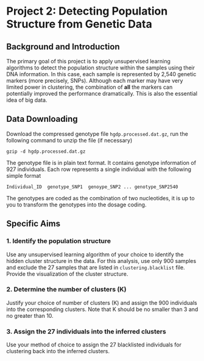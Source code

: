 # Project 2: Detecting Population Structure from Genetic Data

## Background and Introduction

The primary goal of this project is to apply unsupervised learning algorithms to detect the population structure within the samples using their DNA information. In this case, each sample is represented by 2,540 genetic markers (more precisely, SNPs). Although each marker may have very limited power in clustering, the combination of **all** the markers can potentially improved the performance dramatically. This is also the essential idea of big data. 


## Data Downloading

Download the compressed genotype file ```hgdp.processed.dat.gz```, run the following command to unzip the file (if necessary)

```
gzip -d hgdp.processed.dat.gz
```
The genotype file is in plain text format. It contains genotype information of 927 individuals. Each row represents a single individual with the following simple format

```
Individual_ID  genotype_SNP1  genoype_SNP2 ... genotype_SNP2540
```
The genotypes are coded as the combination of two nucleotides, it is up to you to transform the genotypes into the dosage coding.

## Specific Aims

### 1. Identify the population structure 

Use any unsupervised learning algorithm of your choice to identify the hidden cluster structure in the data. For this analysis, use only 900 samples and exclude the 27 samples that are listed in ```clustering.blacklist``` file. Provide the visualization of the cluster structure.

### 2. Determine the number of clusters (K)

Justify your choice of  number of clusters (K) and assign the 900 individuals into the corresponding clusters. Note that K should be no smaller than 3 and no greater than 10. 


### 3. Assign the 27 individuals into the inferred clusters

Use your method of choice to assign the 27 blacklisted individuals for clustering back into the inferred clusters.




